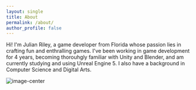 ```yaml
---
layout: single
title: About
permalink: /about/
author_profile: false
---
```



Hi! I'm Julian Riley, a game developer from Florida whose passion lies in crafting fun and enthralling games. I've been working in game development for 4 years, becoming thorouhgly familiar with Unity and Blender, and am currently studying and using Unreal Engine 5. I also have a background in Computer Science and Digital Arts.


![image-center](/images/LMAO.jpg)



<!--
This is the base Jekyll theme. You can find out more info about customizing your Jekyll theme, as well as basic Jekyll usage documentation at [jekyllrb.com](https://jekyllrb.com/)

You can find the source code for Minima at GitHub:
[jekyll][jekyll-organization] /
[minima](https://github.com/jekyll/minima)

You can find the source code for Jekyll at GitHub:
[jekyll][jekyll-organization] /
[jekyll](https://github.com/jekyll/jekyll)


[jekyll-organization]: https://github.com/jekyll
-->